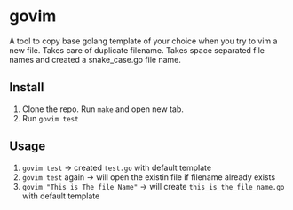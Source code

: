# govim

A tool to copy base golang template of your choice when you try to vim a new file. Takes care of duplicate filename. Takes space separated file names and created a snake_case.go file name. 


## Install
1. Clone the repo. Run `make` and open new tab.
2. Run `govim test`

## Usage
1. `govim test` -> created `test.go` with default template
2. `govim test` again -> will open the existin file if filename already exists
3. `govim "This is The file Name"` -> will create `this_is_the_file_name.go` with default template
